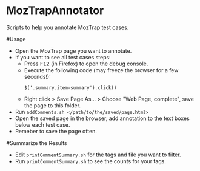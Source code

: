MozTrapAnnotator
================

Scripts to help you annotate MozTrap test cases.

#Usage

* Open the MozTrap page you want to annotate.
* If you want to see all test cases steps:
  * Press <kbd>F12</kbd> (in Firefox) to open the debug console.
  * Execute the following code (may freeze the browser for a few seconds!):
    ```
    $('.summary.item-summary').click()
    ```
  * Right click > Save Page As... > Choose "Web Page, complete", save the page to this folder.
* Run 
```addComments.sh </path/to/the/saved/page.html>```
* Open the saved page in the browser, add annotation to the text boxes below each test case.
* Remeber to save the page often.

#Summarize the Results
* Edit ``printCommentSummary.sh`` for the tags and file you want to filter.
* Run ``printCommentSummary.sh`` to see the counts for your tags.
